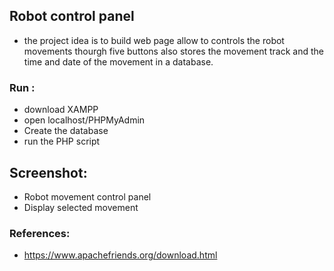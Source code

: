 
## Robot control panel
- the project idea is to build web page allow to controls the robot movements thourgh five buttons also stores the movement track and the time and date of the movement in a database.  

### Run :
-  download XAMPP
-  open localhost/PHPMyAdmin
-  Create the database
-  run the PHP script

## Screenshot:
- Robot movement control panel
![]()
- Display selected movement

### References:
- https://www.apachefriends.org/download.html
